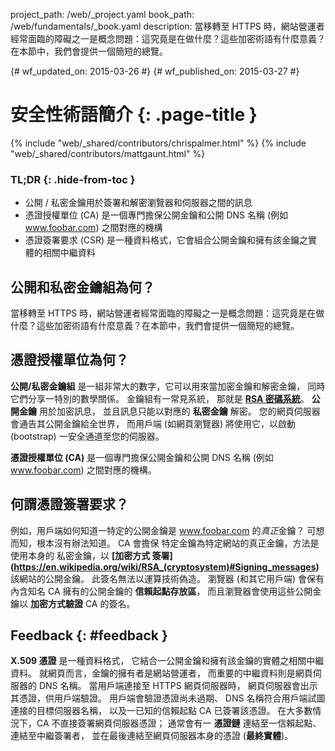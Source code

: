 project_path: /web/_project.yaml book_path: /web/fundamentals/_book.yaml description: 當移轉至 HTTPS 時，網站營運者經常面臨的障礙之一是概念問題：這究竟是在做什麼？這些加密術語有什麼意義？在本節中，我們會提供一個簡短的總覽。

{# wf_updated_on: 2015-03-26 #} {# wf_published_on: 2015-03-27 #}

# 安全性術語簡介 {: .page-title }

{% include "web/_shared/contributors/chrispalmer.html" %} {% include "web/_shared/contributors/mattgaunt.html" %}

### TL;DR {: .hide-from-toc }

* 公開 / 私密金鑰用於簽署和解密瀏覽器和伺服器之間的訊息
* 憑證授權單位 (CA) 是一個專門擔保公開金鑰和公開 DNS 名稱 (例如 www.foobar.com) 之間對應的機構
* 憑證簽署要求 (CSR) 是一種資料格式，它會組合公開金鑰和擁有該金鑰之實體的相關中繼資料

## 公開和私密金鑰組為何？

當移轉至 HTTPS 時，網站營運者經常面臨的障礙之一是概念問題：這究竟是在做什麼？這些加密術語有什麼意義？在本節中，我們會提供一個簡短的總覽。

## 憑證授權單位為何？

**公開/私密金鑰組** 是一組非常大的數字，它可以用來當加密金鑰和解密金鑰， 同時它們分享一特別的數學關係。 金鑰組有一常見系統， 那就是 **[RSA 密碼系統](https://en.wikipedia.org/wiki/RSA_(cryptosystem))**。 **公開金鑰** 用於加密訊息， 並且訊息只能以對應的 **私密金鑰** 解密。 您的網頁伺服器會通告其公開金鑰給全世界， 而用戶端 (如網頁瀏覽器) 將使用它，以啟動 (bootstrap) 一安全通道至您的伺服器。

**憑證授權單位 (CA)** 是一個專門擔保公開金鑰和公開 DNS 名稱 (例如 www.foobar.com) 之間對應的機構。

## 何謂憑證簽署要求？

例如，用戶端如何知道一特定的公開金鑰是 www.foobar.com 的*真正*金鑰？ 可想而知，根本沒有辦法知道。 CA 會擔保 特定金鑰為特定網站的真正金鑰，方法是使用本身的 私密金鑰，以 **\[加密方式 簽署\] (https://en.wikipedia.org/wiki/RSA_(cryptosystem)#Signing_messages)** 該網站的公開金鑰。 此簽名無法以運算技術偽造。 瀏覽器 (和其它用戶端) 會保有內含知名 CA 擁有的公開金鑰的 **信賴起點存放區**， 而且瀏覽器會使用這些公開金鑰以 **加密方式驗證** CA 的簽名。

## Feedback {: #feedback }

**X.509 憑證** 是一種資料格式， 它結合一公開金鑰和擁有該金鑰的實體之相關中繼資料。 就網頁而言，金鑰的擁有者是網站營運者， 而重要的中繼資料則是網頁伺服器的 DNS 名稱。 當用戶端連接至 HTTPS 網頁伺服器時， 網頁伺服器會出示其憑證，供用戶端驗證。 用戶端會驗證憑證尚未過期、 DNS 名稱符合用戶端試圖連接的目標伺服器名稱， 以及一已知的信賴起點 CA 已簽署該憑證。 在大多數情況下，CA 不直接簽署網頁伺服器憑證； 通常會有一 **憑證鏈** 連結至一信賴起點、連結至中繼簽署者， 並在最後連結至網頁伺服器本身的憑證 (**最終實體**)。